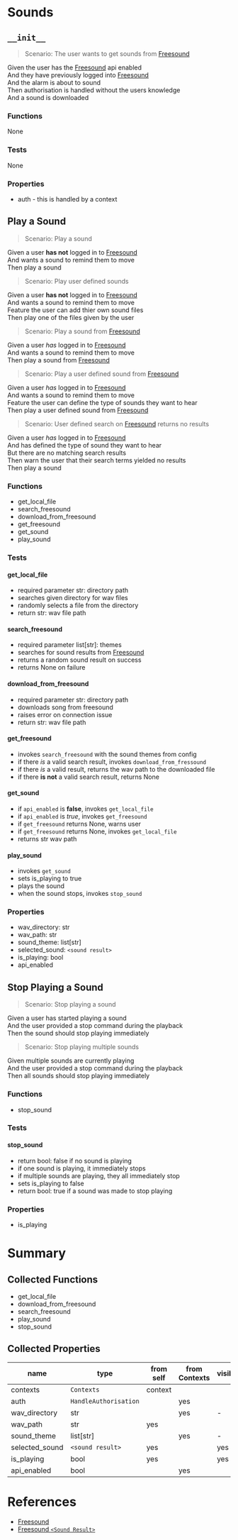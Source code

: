 # Sounds

## `__init__`

> Scenario: The user wants to get sounds from [Freesound](https://freesound.org)

Given the user has the [Freesound](https://freesound.org) api enabled  
And they have previously logged into [Freesound](https://freesound.org)  
And the alarm is about to sound  
Then authorisation is handled without the users knowledge  
And a sound is downloaded

### Functions

None

### Tests

None

### Properties

- auth - this is handled by a context

## Play a Sound

> Scenario: Play a sound

Given a user **has not** logged in to [Freesound](https://freesound.org)  
And wants a sound to remind them to move  
Then play a sound

> Scenario: Play user defined sounds

Given a user **has not** logged in to [Freesound](https://freesound.org)  
And wants a sound to remind them to move  
Feature the user can add thier own sound files  
Then play one of the files given by the user

> Scenario: Play a sound from [Freesound](https://freesound.org)

Given a user _has_ logged in to [Freesound](https://freesound.org)  
And wants a sound to remind them to move  
Then play a sound from [Freesound](https://freesound.org)

> Scenario: Play a user defined sound from [Freesound](https://freesound.org)

Given a user _has_ logged in to [Freesound](https://freesound.org)  
And wants a sound to remind them to move  
Feature the user can define the type of sounds they want to hear  
Then play a user defined sound from [Freesound](https://freesound.org)

> Scenario: User defined search on [Freesound](https://freesound.org) returns no results

Given a user _has_ logged in to [Freesound](https://freesound.org)  
And has defined the type of sound they want to hear  
But there are no matching search results  
Then warn the user that their search terms yielded no results  
Then play a sound

### Functions

- get_local_file
- search_freesound
- download_from_freesound
- get_freesound
- get_sound
- play_sound

### Tests

#### get_local_file

- required parameter str: directory path
- searches given directory for wav files
- randomly selects a file from the directory
- return str: wav file path

#### search_freesound

- required parameter list[str]: themes
- searches for sound results from [Freesound](https://freesound.org)
- returns a random sound result on success
- returns None on failure

#### download_from_freesound

- required parameter str: directory path
- downloads song from freesound
- raises error on connection issue
- return str: wav file path

#### get_freesound

- invokes `search_freesound` with the sound themes from config
- if there _is_ a valid search result, invokes `download_from_fressound`
- if there _is_ a valid result, returns the wav path to the downloaded file
- if there **is not** a valid search result, returns None

#### get_sound

- if `api_enabled` is **false**, invokes `get_local_file`
- if `api_enabled` is _true_, invokes `get_freesound`
- if `get_freesound` returns None, warns user
- if `get_freesound` returns None, invokes `get_local_file`
- returns str wav path

#### play_sound

- invokes `get_sound`
- sets is_playing to true
- plays the sound
- when the sound stops, invokes `stop_sound`

### Properties

- wav_directory: str
- wav_path: str
- sound_theme: list[str]
- selected_sound: `<sound result>`
- is_playing: bool
- api_enabled

## Stop Playing a Sound

> Scenario: Stop playing a sound

Given a user has started playing a sound  
And the user provided a stop command during the playback  
Then the sound should stop playing immediately

> Scenario: Stop playing multiple sounds

Given multiple sounds are currently playing  
And the user provided a stop command during the playback  
Then all sounds should stop playing immediately

### Functions

- stop_sound

### Tests

#### stop_sound

- return bool: false if no sound is playing
- if one sound is playing, it immediately stops
- if multiple sounds are playing, they all immediately stop
- sets is_playing to false
- return bool: true if a sound was made to stop playing

### Properties

- is_playing

# Summary

## Collected Functions

- get_local_file
- download_from_freesound
- search_freesound
- play_sound
- stop_sound

## Collected Properties

| name           | type                  | from self | from Contexts | visible? |
| -------------- | --------------------- | --------- | ------------- | -------- |
| contexts       | `Contexts`            | context   |               |          |
| auth           | `HandleAuthorisation` |           | yes           |          |
| wav_directory  | str                   |           | yes           | -        |
| wav_path       | str                   | yes       |               |          |
| sound_theme    | list[str]             |           | yes           | -        |
| selected_sound | `<sound result>`      | yes       |               | yes      |
| is_playing     | bool                  | yes       |               | yes      |
| api_enabled    | bool                  |           | yes           |          |

# References

- [Freesound](https://freesound.org)
- [Freesound `<Sound Result>`](https://freesound.org/docs/api/resources_apiv2.html#response-sound-list)
